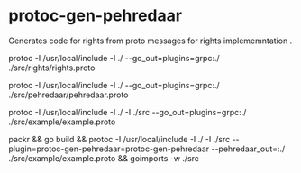 # protoc-gen-pehredaar

Generates code for rights from proto messages for rights implememntation .

protoc -I /usr/local/include -I ./  --go_out=plugins=grpc:./  ./src/rights/rights.proto

protoc -I /usr/local/include -I ./  --go_out=plugins=grpc:./  ./src/pehredaar/pehredaar.proto

protoc -I /usr/local/include -I ./ -I ./src --go_out=plugins=grpc:./  ./src/example/example.proto

packr && go build && protoc -I /usr/local/include -I  ./ -I ./src --plugin=protoc-gen-pehredaar=protoc-gen-pehredaar  --pehredaar_out=:./  ./src/example/example.proto && goimports -w ./src